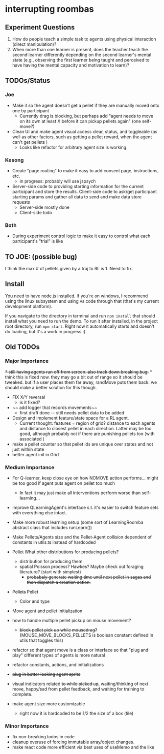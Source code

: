 # interrupting roombas 
## Experiment Questions
1. How do people teach a simple task to agents using physical interaction (direct manipulation)?
2. When more than one learner is present, does the teacher teach the second learner differently depending on the second learner's mental state (e.g., observing the first learner being taught and perceived to have having the mental capacity and motivation to learn)?
## TODOs/Status 
### Joe
* Make it so the agent doesn't get a pellet if they are manually moved onto one by participant 
  * Currently drag is blocking, but perhaps add "agent needs to move on its own at least X before it can pickup pellets again" (one self-move?)
* Clean UI and make agent visual access clear, status, and toggleable (as well as other factors, such as getting a pellet reward, when the agent can't get pellets )
  * Looks like refactor for arbitrary agent size is working
### Kesong
* Create "page routing" to make it easy to add consent page, instructions, etc.
  * in progress: probably will use jspsych
* Server-side code to providing starting information for the current participant and store the results. Client-side code to ask/get participant starting params and gather all data to send and make data store requests
  * Server-side mostly done
  * Client-side todo
### Both
* During experiment control logic to make it easy to control what each participant's "trial" is like

## TO JOE: (possible bug)
I think the max # of pellets given by a traj to RL is 1. Need to fix.
## Install
You need to have node.js installed. If you're on windows, I recommend using the linux subsystem and using vs code through that (that's my current development platform).

If you navigate to the directory in terminal and run `npm install` that should install what you need to run the demo. To run it after installed, in the project root directory, run `npm start`. Right now it automatically starts and doesn't do loading, but it's a work in progress :).

## Old TODOs
### Major Importance
~~* still having agents run off from screen. also track down breaking bug.~~
    * think this is fixed now. they may go a bit out of range so it should be tweaked. but if a user places them far away, randMove puts them back. we should make a better solution for this though.
* FIX X/Y reversal
    * is it fixed?
* ~~ add logger that records movements~~
    * first draft done -- still needs pellet data to be added
* Design and implement feature/state space for a RL agent. 
    * Current thought: features = region of grid? distance to each agents and distance to closest pellet in each direction.  Latter may be too good, although probably not if there are punishing pellets too (with associated )
* make a pellet counter so that pellet ids are unique over states and not just within state
* better agent init in Grid
### Medium Importance
* For Q-learner, keep close eye on how NOMOVE action performs... might be too good if agent puts agent on pellet too much
    * In fact it may just make all interventions perform worse than self-learning...
* Improve QLearningAgent's interface s.t. it's easier to switch feature sets with everything else intact.
* Make more robust learning setup (some sort of LearningRoomba abstract class that includes runLearn())
* Make Pellets/Agents size and the Pellet-Agent collision dependent of constants in utils.ts instead of hardcoded
* ~~Pellet~~ What other distributions for producing pellets?
    * distribution for producing them 
    * spatial Poisson process? Hawkes? Maybe check out foraging literature? (start with simplest) 
        - ~~probabaly generate waiting time until next pellet in sagas and then dispatch a creation action.~~
* ~~Pellets~~ Pellet
    *  Color and type 
*  Move agent and pellet initialization
* how to handle multiple pellet pickup on mouse movement?
	* ~~block pellet pick up while mousedrag?~~ (MOUSE_MOVE_BLOCKS_PELLETS is boolean constant defined in utils that toggles this)

* refactor so that agent move is a class or interface so that "plug and play" different types of agents is more natural
* refactor constants, actions, and initializations
* ~~plug in better looking agent sprite~~ 
* visual indicators related ~~to while picked up~~, waiting/thinking of next move, happy/sad from pellet feedback, and waiting for training to complete. 
* make agent size more customizable 
    * right now it is hardcoded to be 1/2 the size of a box (tile)

### Minor Importance
* fix non-breaking todos in code
* cleanup overuse of forcing immutable array/object changes.
* make react code more efficient via best uses of useMemo and the like
